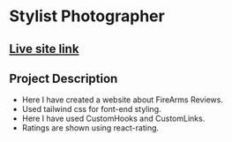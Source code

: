 # Stylist Photographer
## [Live site link]()
[]()
## Project Description
* Here I have created a website about FireArms Reviews.
* Used tailwind css for font-end styling.
* Here I have used CustomHooks and CustomLinks.
* Ratings are shown using react-rating.


